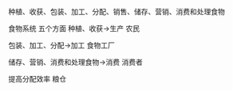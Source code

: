 种植、收获、包装、加工、分配、销售、储存、营销、消费和处理食物

食物系统 五个方面
种植、收获->生产  农民


包装、加工、分配->加工 食物工厂


储存、营销、消费和处理食物->消费 消费者

提高分配效率
粮仓
